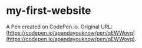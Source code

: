 # my-first-website

A Pen created on CodePen.io. Original URL: [https://codepen.io/apandayouknow/pen/qEWWovq](https://codepen.io/apandayouknow/pen/qEWWovq).

